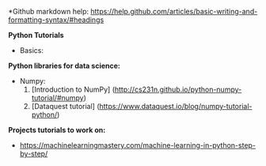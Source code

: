 *Github markdown help: https://help.github.com/articles/basic-writing-and-formatting-syntax/#headings

**Python Tutorials**
  * Basics:
  
  
**Python libraries for data science:**
  * Numpy:
      1. [Introduction to NumPy] (http://cs231n.github.io/python-numpy-tutorial/#numpy)
      2. [Dataquest tutorial] (https://www.dataquest.io/blog/numpy-tutorial-python/)

**Projects tutorials to work on:**
  * https://machinelearningmastery.com/machine-learning-in-python-step-by-step/
